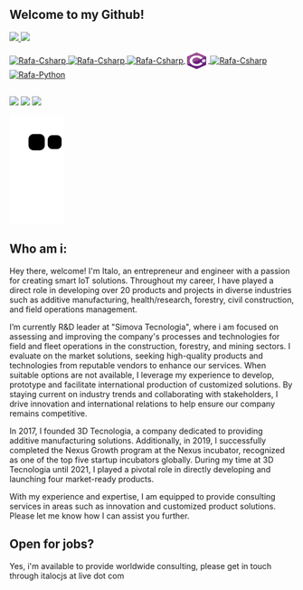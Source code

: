 ## Welcome to my Github!
 <div>
  <a href="https://github.com/italocjs">
  <img height="180em" src="https://github-readme-stats.vercel.app/api?username=italocjs&show_icons=true&theme=dracula&include_all_commits=true&count_private=true"/>
  <img height="180em" src="https://github-readme-stats.vercel.app/api/top-langs/?username=italocjs&layout=compact&langs_count=7&theme=dracula"/>
</div>
<div style="display: inline_block"><br>
  <img align="center" alt="Rafa-Csharp" height="30" width="40" src="https://cdn.jsdelivr.net/gh/devicons/devicon/icons/python/python-original.svg"> 
  <img align="center" alt="Rafa-Csharp" height="30" width="40" src="https://cdn.jsdelivr.net/gh/devicons/devicon/icons/c/c-line.svg">
  <img align="center" alt="Rafa-Csharp" height="30" width="40" src="https://cdn.jsdelivr.net/gh/devicons/devicon/icons/cplusplus/cplusplus-line.svg"> 
  <img align="center" alt="Rafa-Csharp" height="30" width="40" src="https://raw.githubusercontent.com/devicons/devicon/master/icons/csharp/csharp-original.svg"> 
  <img align="center" alt="Rafa-Csharp" height="30" width="40" src="https://cdn.jsdelivr.net/gh/devicons/devicon/icons/arduino/arduino-original.svg">  
  <img align="center" alt="Rafa-Python" height="30" width="40" src="https://cdn.jsdelivr.net/gh/devicons/devicon/icons/raspberrypi/raspberrypi-original.svg">
</div>

  ##
 
<div> 
  <a href = "mailto:italocjs@live.com"><img src="https://img.shields.io/badge/-Gmail-%23333?style=for-the-badge&logo=gmail&logoColor=white" target="_blank"></a>
  <a href="https://www.linkedin.com/in/italocjs" target="_blank"><img src="https://img.shields.io/badge/-LinkedIn-%230077B5?style=for-the-badge&logo=linkedin&logoColor=white" target="_blank"></a> 
 <a href="http://italocjs.github.io" target="_blank"><img src="https://img.shields.io/badge/Projects-blue?style=for-the-badge&logo=appveyor" target="_blank"></a> 
 
  ![Snake animation](https://github.com/italocjs/italocjs/blob/output/github-contribution-grid-snake.svg)
 
</div>
 
 
## Who am i:
Hey there, welcome!
I'm Italo, an entrepreneur and engineer with a passion for creating smart IoT solutions. Throughout my career, I have played a direct role in developing over 20 products and projects in diverse industries such as additive manufacturing, health/research, forestry, civil construction, and field operations management.

I’m currently R&D leader at "Simova Tecnologia", where i am focused on assessing and improving the company's processes and technologies for field and fleet operations in the construction, forestry, and mining sectors. I evaluate on the market solutions, seeking high-quality products and technologies from reputable vendors to enhance our services. When suitable options are not available, I leverage my experience to develop, prototype and facilitate international production of customized solutions. By staying current on industry trends and collaborating with stakeholders, I drive innovation and international relations to help ensure our company remains competitive.

In 2017, I founded 3D Tecnologia, a company dedicated to providing additive manufacturing solutions. Additionally, in 2019, I successfully completed the Nexus Growth program at the Nexus incubator, recognized as one of the top five startup incubators globally. During my time at 3D Tecnologia until 2021, I played a pivotal role in directly developing and launching four market-ready products. 

With my experience and expertise, I am equipped to provide consulting services in areas such as innovation and customized product solutions. Please let me know how I can assist you further.

## Open for jobs?
Yes, i'm available to provide worldwide consulting, please get in touch through italocjs at live dot com
